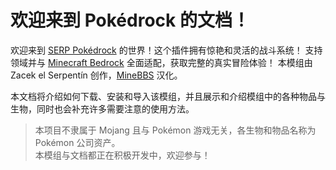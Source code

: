 # 欢迎来到 Pokédrock 的文档！

欢迎来到 [SERP Pokédrock](https://www.serpzacek.com/addons/serp-pok%C3%A9drock) 的世界！这个插件拥有惊艳和灵活的战斗系统！ 支持领域并与 [Minecraft Bedrock](https://www.minecraft.net/) 全面适配，获取完整的真实冒险体验！
本模组由 Zacek el Serpentín 创作，[MineBBS](https://www.minebbs.com/) 汉化。

本文档将介绍如何下载、安装和导入该模组，并且展示和介绍模组中的各种物品与生物，同时也会补充许多需要注意的使用方法。

>   本项目不隶属于 Mojang 且与 Pokémon 游戏无关，各生物和物品名称为 Pokémon 公司资产。  
>   本模组与文档都正在积极开发中，欢迎参与！
